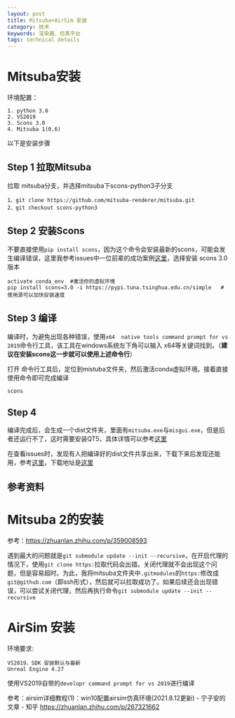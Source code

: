 ```yaml
---
layout: post
title: Mitsuba+AirSim 安装
category: 技术
keywords: 渲染器、仿真平台
tags: technical details
---
```


# Mitsuba安装

环境配置：

```
1. python 3.6
2. VS2019
3. Scons 3.0
4. Mitsuba 1(0.6)
```

以下是安装步骤

## Step 1 拉取Mitsuba

拉取 mitsuba分支，并选择mitsuba下scons-python3子分支

```
1、git clone https://github.com/mitsuba-renderer/mitsuba.git
2、git checkout scons-python3
```

## Step 2  安装Scons

不要直接使用`pip install scons`，因为这个命令会安装最新的scons，可能会发生编译错误，这里我参考issues中一位前辈的成功案例[这里](https://github.com/mitsuba-renderer/mitsuba/issues/150)，选择安装 scons 3.0版本

```
activate conda_env  #激活你的虚拟环境
pip install scons=3.0 -i https://pypi.tuna.tsinghua.edu.cn/simple   # 使用源可以加快安装速度
```

## Step 3 编译

编译时，为避免出现各种错误，使用`x64  native tools command prompt for vs 2019`命令行工具，该工具在windows系统左下角可以输入 x64等关键词找到。（**建议在安装scons这一步就可以使用上述命令行**）

打开 命令行工具后，定位到mistuba文件夹，然后激活conda虚拟环境。接着直接使用命令即可完成编译

```
scons
```

## Step 4 

编译完成后，会生成一个dist文件夹，里面有`mitsuba.exe`与`misgui.exe`，但是后者还运行不了，这时需要安装QT5，具体详情可以参考[这里](https://banbao991.github.io/2021/04/26/CG/mitsuba/mitsuba-0-6-installation/)

在查看issues时，发现有人把编译好的dist文件共享出来，下载下来后发现还能用，参考[这里](https://github.com/mitsuba-renderer/mitsuba/issues/52#issuecomment-357189129)，下载地址是[这里](https://drive.google.com/file/d/1Ggt1KzxaGT737qReroIwt9iDM3dFrD__/view)

## 参考资料

[1]:https://zhuanlan.zhihu.com/p/359008593
[2]:https://github.com/mitsuba-renderer/mitsuba/issues/52
[3]:https://banbao991.github.io/2021/04/26/CG/mitsuba/mitsuba-0-6-installation/

# Mitsuba 2的安装

参考：https://zhuanlan.zhihu.com/p/359008593

遇到最大的问题就是`git submodule update --init --recursive`，在开启代理的情况下，使用`git clone https:`拉取代码会出错。关闭代理就不会出现这个问题，但是容易超时。为此，我将mitsuba文件夹中`.gitmodules`的`https:`修改成`git@github.com`（即ssh形式），然后就可以拉取成功了。如果后续还会出现错误，可以尝试关闭代理，然后再执行命令`git submodule update --init --recursive`

# AirSim 安装

环境要求:

```
VS2019，SDK 安装默认与最新
Unreal Engine 4.27 
```

使用VS2019自带的`developr command prompt for vs 2019`进行编译

参考：airsim详细教程(1)：win10配置airsim仿真环境(2021.8.12更新) - 宁子安的文章 - 知乎 https://zhuanlan.zhihu.com/p/267321662

